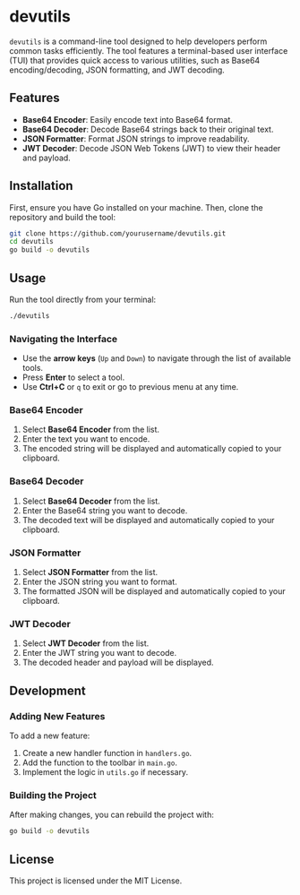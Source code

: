 # devutils

`devutils` is a command-line tool designed to help developers perform common tasks efficiently. The tool features a terminal-based user interface (TUI) that provides quick access to various utilities, such as Base64 encoding/decoding, JSON formatting, and JWT decoding.

## Features

- **Base64 Encoder**: Easily encode text into Base64 format.
- **Base64 Decoder**: Decode Base64 strings back to their original text.
- **JSON Formatter**: Format JSON strings to improve readability.
- **JWT Decoder**: Decode JSON Web Tokens (JWT) to view their header and payload.

## Installation

First, ensure you have Go installed on your machine. Then, clone the repository and build the tool:

```bash
git clone https://github.com/yourusername/devutils.git
cd devutils
go build -o devutils
```

## Usage

Run the tool directly from your terminal:

```bash
./devutils
```

### Navigating the Interface

- Use the **arrow keys** (`Up` and `Down`) to navigate through the list of available tools.
- Press **Enter** to select a tool.
- Use **Ctrl+C** or `q` to exit or go to previous menu at any time.

### Base64 Encoder

1. Select **Base64 Encoder** from the list.
2. Enter the text you want to encode.
3. The encoded string will be displayed and automatically copied to your clipboard.

### Base64 Decoder

1. Select **Base64 Decoder** from the list.
2. Enter the Base64 string you want to decode.
3. The decoded text will be displayed and automatically copied to your clipboard.

### JSON Formatter

1. Select **JSON Formatter** from the list.
2. Enter the JSON string you want to format.
3. The formatted JSON will be displayed and automatically copied to your clipboard.

### JWT Decoder

1. Select **JWT Decoder** from the list.
2. Enter the JWT string you want to decode.
3. The decoded header and payload will be displayed.

## Development

### Adding New Features

To add a new feature:

1. Create a new handler function in `handlers.go`.
2. Add the function to the toolbar in `main.go`.
3. Implement the logic in `utils.go` if necessary.

### Building the Project

After making changes, you can rebuild the project with:

```bash
go build -o devutils
```

## License

This project is licensed under the MIT License.
